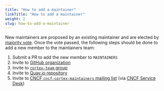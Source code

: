 ```yaml
---
title: "How to add a maintainer"
linkTitle: "How to add a maintainer"
weight: 2
slug: how-to-add-a-maintainer
---
```


New maintainers are proposed by an existing maintainer and are elected by [majority vote](./_index.md#changes-in-maintainership). Once the vote passed, the following steps should be done to add a new member to the maintainers team:

1. Submit a PR to add the new member to `MAINTAINERS`
2. Invite to [GitHub organization](https://github.com/orgs/cortexproject/people)
3. Invite to [`cortex-team` group](https://groups.google.com/forum/#!forum/cortex-team)
4. Invite to [Quay.io repository](https://quay.io/organization/cortexproject?tab=teams)
5. Invite to [CNCF `cncf-cortex-maintainers` mailing list](https://lists.cncf.io/g/cncf-cortex-maintainers) (via [CNCF Service Desk](https://servicedesk.cncf.io))
